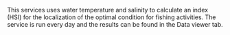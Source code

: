 This services uses water temperature and salinity to calculate an index (HSI) for the localization of the optimal condition for fishing activities. The service is run every day and the results can be found in the Data viewer tab.